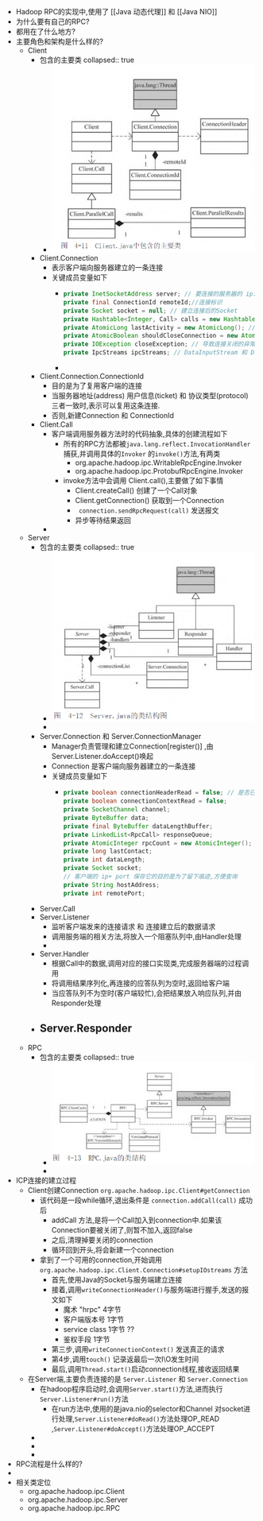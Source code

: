 - Hadoop RPC的实现中,使用了 [[Java 动态代理]] 和 [[Java NIO]]
- 为什么要有自己的RPC?
- 都用在了什么地方?
- 主要角色和架构是什么样的?
	- Client
		- 包含的主要类
		  collapsed:: true
			- ![image.png](../assets/image_1649667679834_0.png)
		- Client.Connection
			- 表示客户端向服务器建立的一条连接
			- 关键成员变量如下
				- ```java
				  private InetSocketAddress server; // 要连接的服务器的 ip:port
				  private final ConnectionId remoteId;//连接标识
				  private Socket socket = null; // 建立连接后的Socket
				  private Hashtable<Integer, Call> calls = new Hashtable<Integer, Call>() // 当前正在处理的远程调用
				  private AtomicLong lastActivity = new AtomicLong(); // 最后一次通信时间
				  private AtomicBoolean shouldCloseConnection = new AtomicBoolean();  //连接关闭标记
				  private IOException closeException; // 导致连接关闭的异常
				  private IpcStreams ipcStreams; // DataInputStream 和 DataOutputStream
				  ```
				-
		- Client.Connection.ConnectionId
			- 目的是为了复用客户端的连接
			- 当服务器地址(address) 用户信息(ticket) 和 协议类型(protocol) 三者一致时,表示可以复用这条连接.
			- 否则,新建Connection 和 ConnectionId
		- Client.Call
			- 客户端调用服务器方法时的代码抽象,具体的创建流程如下
				- 所有的RPC方法都被`java.lang.reflect.InvocationHandler` 捕获,并调用具体的`Invoker` 的`invoke()`方法,有两类
					- org.apache.hadoop.ipc.WritableRpcEngine.Invoker
					- org.apache.hadoop.ipc.ProtobufRpcEngine.Invoker
				- invoke方法中会调用 Client.call(),主要做了如下事情
					- Client.createCall() 创建了一个Call对象
					- Client.getConnection() 获取到一个Connection
					- ` connection.sendRpcRequest(call)` 发送报文
					- 异步等待结果返回
			-
	- Server
		- 包含的主要类
		  collapsed:: true
			- ![image.png](../assets/image_1649667716473_0.png)
			-
		- Server.Connection 和 Server.ConnectionManager
			- Manager负责管理和建立Connection[register()] ,由Server.Listener.doAccept()唤起
			- Connection 是客户端向服务器建立的一条连接
			- 关键成员变量如下
				- ```java
				  private boolean connectionHeaderRead = false; // 是否已经读入了ConnectionHeader 读的是版本号
				  private boolean connectionContextRead = false; 
				  private SocketChannel channel;
				  private ByteBuffer data;
				  private final ByteBuffer dataLengthBuffer;
				  private LinkedList<RpcCall> responseQueue;
				  private AtomicInteger rpcCount = new AtomicInteger(); // 当前正在处理的RPC请求
				  private long lastContact;
				  private int dataLength;
				  private Socket socket;
				  // 客户端的 ip+ port 保存它的目的是为了留下痕迹,方便查询
				  private String hostAddress; 
				  private int remotePort; 
				  
				  ```
		- Server.Call
		- Server.Listener
			- 监听客户端发来的连接请求 和 连接建立后的数据请求
			- 调用服务端的相关方法,将放入一个阻塞队列中,由Handler处理
			-
		- Server.Handler
			- 根据Call中的数据,调用对应的接口实现类,完成服务器端的过程调用
			- 将调用结果序列化,再连接的应答队列为空时,返回给客户端
			- 当应答队列不为空时(客户端较忙),会把结果放入响应队列,并由Responder处理
		- Server.Responder
			-
	- RPC
		- 包含的主要类
		  collapsed:: true
			- ![image.png](../assets/image_1649667735794_0.png)
			-
- ICP连接的建立过程
	- Client创建Connection `org.apache.hadoop.ipc.Client#getConnection`
		- 该代码是一段while循环,退出条件是 `connection.addCall(call)` 成功后
			- addCall 方法,是将一个Call加入到connection中.如果该Connection要被关闭了,则暂不加入,返回false
			- 之后,清理掉要关闭的connection
			- 循环回到开头,将会新建一个connection
		- 拿到了一个可用的connection,开始调用`org.apache.hadoop.ipc.Client.Connection#setupIOstreams` 方法
			- 首先,使用Java的Socket与服务端建立连接
			- 接着,调用`writeConnectionHeader()`与服务端进行握手,发送的报文如下
				- 魔术 "hrpc" 4字节
				- 客户端版本号 1字节
				- service class 1字节 ??
				- 鉴权手段 1字节
			- 第三步,调用`writeConnectionContext()` 发送真正的请求
			- 第4步,调用`touch()` 记录返最后一次I\O发生时间
			- 最后,调用`Thread.start()`启动connection线程,接收返回结果
	- 在Server端,主要负责连接的是 `Server.Listener` 和 `Server.Connection `
		- 在hadoop程序启动时,会调用`Server.start()`方法,进而执行`Server.Listener#run()`方法
			- 在run方法中,使用的是java.nio的selector和Channel 对socket进行处理,`Server.Listener#doRead()`方法处理OP_READ ,`Server.Listener#doAccept()`方法处理OP_ACCEPT
		-
		-
		-
- RPC流程是什么样的?
-
- 相关类定位
	- org.apache.hadoop.ipc.Client
	- org.apache.hadoop.ipc.Server
	- org.apache.hadoop.ipc.RPC
